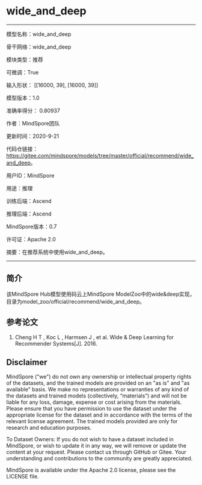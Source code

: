 # wide_and_deep

---

模型名称：wide_and_deep

骨干网络：wide_and_deep

模块类型：推荐

可微调：True

输入形状： [[16000, 39], [16000, 39]]

模型版本：1.0

准确率得分： 0.80937

作者：MindSpore团队

更新时间：2020-9-21

代码仓链接：<https://gitee.com/mindspore/models/tree/master/official/recommend/wide_and_deep>。

用户ID：MindSpore

用途：推理

训练后端：Ascend

推理后端：Ascend

MindSpore版本：0.7

许可证：Apache 2.0

摘要：在推荐系统中使用wide_and_deep。

---

## 简介

该MindSpore Hub模型使用码云上MindSpore ModelZoo中的wide&deep实现，目录为model_zoo/official/recommend/wide_and_deep。

## 参考论文

1. Cheng H T , Koc L , Harmsen J , et al. Wide & Deep Learning for Recommender Systems[J]. 2016.

## Disclaimer

MindSpore ("we") do not own any ownership or intellectual property rights of the datasets, and the trained models are provided on an "as is" and "as available" basis. We make no representations or warranties of any kind of the datasets and trained models (collectively, “materials”) and will not be liable for any loss, damage, expense or cost arising from the materials. Please ensure that you have permission to use the dataset under the appropriate license for the dataset and in accordance with the terms of the relevant license agreement. The trained models provided are only for research and education purposes.

To Dataset Owners: If you do not wish to have a dataset included in MindSpore, or wish to update it in any way, we will remove or update the content at your request. Please contact us through GitHub or Gitee. Your understanding and contributions to the community are greatly appreciated.

MindSpore is available under the Apache 2.0 license, please see the LICENSE file.